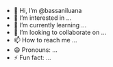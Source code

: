 - 👋 Hi, I’m @bassaniluana
- 👀 I’m interested in ...
- 🌱 I’m currently learning ...
- 💞️ I’m looking to collaborate on ...
- 📫 How to reach me ...
- 😄 Pronouns: ...
- ⚡ Fun fact: ...

<!---
bassaniluana/bassaniluana is a ✨ special ✨ repository because its `README.md` (this file) appears on your GitHub profile.
You can click the Preview link to take a look at your changes.
--->
